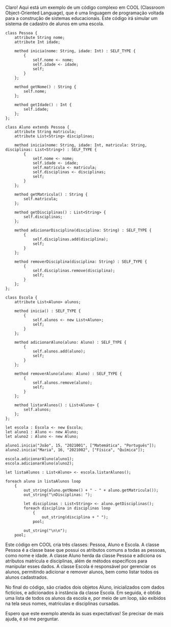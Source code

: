 Claro! Aqui está um exemplo de um código complexo em COOL (Classroom Object-Oriented Language), que é uma linguagem de programação voltada para a construção de sistemas educacionais. Este código irá simular um sistema de cadastro de alunos em uma escola.

```cool
class Pessoa {
    attribute String nome;
    attribute Int idade;
    
    method inicia(nome: String, idade: Int) : SELF_TYPE {
        {
            self.nome <- nome;
            self.idade <- idade;
            self;
        }
    };
    
    method getNome() : String {
        self.nome;
    };
    
    method getIdade() : Int {
        self.idade;
    };
};

class Aluno extends Pessoa {
    attribute String matricula;
    attribute List<String> disciplinas;
    
    method inicia(nome: String, idade: Int, matricula: String, disciplinas: List<String>) : SELF_TYPE {
        {
            self.nome <- nome;
            self.idade <- idade;
            self.matricula <- matricula;
            self.disciplinas <- disciplinas;
            self;
        }
    };
    
    method getMatricula() : String {
        self.matricula;
    };
    
    method getDisciplinas() : List<String> {
        self.disciplinas;
    };
    
    method adicionarDisciplina(disciplina: String) : SELF_TYPE {
        {
            self.disciplinas.add(disciplina);
            self;
        }
    };
    
    method removerDisciplina(disciplina: String) : SELF_TYPE {
        {
            self.disciplinas.remove(disciplina);
            self;
        }
    };
};

class Escola {
    attribute List<Aluno> alunos;
    
    method inicia() : SELF_TYPE {
        {
            self.alunos <- new List<Aluno>;
            self;
        }
    };
    
    method adicionarAluno(aluno: Aluno) : SELF_TYPE {
        {
            self.alunos.add(aluno);
            self;
        }
    };
    
    method removerAluno(aluno: Aluno) : SELF_TYPE {
        {
            self.alunos.remove(aluno);
            self;
        }
    };
    
    method listarAlunos() : List<Aluno> {
        self.alunos;
    };
};

let escola : Escola <- new Escola;
let aluno1 : Aluno <- new Aluno;
let aluno2 : Aluno <- new Aluno;

aluno1.inicia("João", 15, "2021001", ["Matemática", "Português"]);
aluno2.inicia("Maria", 16, "2021002", ["Física", "Química"]);

escola.adicionarAluno(aluno1);
escola.adicionarAluno(aluno2);

let listaAlunos : List<Aluno> <- escola.listarAlunos();

foreach aluno in listaAlunos loop
    {
        out_string(aluno.getNome() + " - " + aluno.getMatricula());
        out_string("\nDisciplinas: ");
        
        let disciplinas : List<String> <- aluno.getDisciplinas();
        foreach disciplina in disciplinas loop
            {
                out_string(disciplina + " ");
            pool;
        
        out_string("\n\n");
    pool; 
```

Este código em COOL cria três classes: Pessoa, Aluno e Escola. A classe Pessoa é a classe base que possui os atributos comuns a todas as pessoas, como nome e idade. A classe Aluno herda da classe Pessoa e adiciona os atributos matrícula e disciplinas, além de métodos específicos para manipular esses dados. A classe Escola é responsável por gerenciar os alunos, permitindo adicionar e remover alunos, bem como listar todos os alunos cadastrados.

No final do código, são criados dois objetos Aluno, inicializados com dados fictícios, e adicionados à instância da classe Escola. Em seguida, é obtida uma lista de todos os alunos da escola e, por meio de um loop, são exibidos na tela seus nomes, matrículas e disciplinas cursadas.

Espero que este exemplo atenda às suas expectativas! Se precisar de mais ajuda, é só me perguntar.